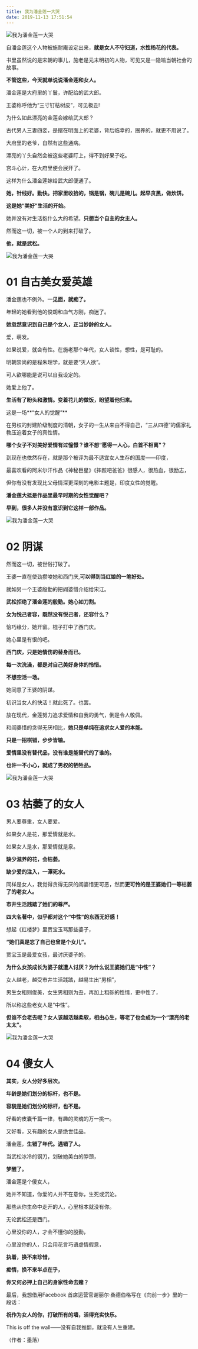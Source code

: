 ```yaml
---
title: 我为潘金莲一大哭
date: 2019-11-13 17:51:54
---
```

![我为潘金莲一大哭](http://p1.pstatp.com/large/pgc-image/7e9390d026f24bbcb7f347fc2a26fa5e)
 


 自潘金莲这个人物被施耐庵设定出来，**就是女人不守妇道，水性杨花的代表。**

 书里虽然说的是宋朝的事儿，施老是元末明初的人物，可见又是一隐喻当朝社会的故事。

 **不管这些，今天就单说说潘金莲和女人。**

 潘金莲是大府里的丫鬟，许配给的武大郎。

 王婆称呼他为“三寸钉枯树皮”，可见极丑!

 为什么如此漂亮的金莲会嫁给武大郎？

 古代男人三妻四妾，是摆在明面上的老婆，背后临幸的，圈养的，就更不用说了。

 大府里的老爷，自然有这些通病。

 漂亮的丫头自然会被这些老婆盯上，得不到好果子吃。

 宫斗心计，在大府里便会展开了。

 这样为什么潘金莲嫁给武大郎便通了。

 **她，针线好。勤快。把家里收拾的，锅是锅，碗儿是碗儿。起早贪黑，做炊饼。**

 **这是她“美好”生活的开始。**

 她并没有对生活抱什么大的希望。**只想当个自主的女主人。**

 然而这一切，被一个人的到来打破了。

 **他，就是武松。**

![我为潘金莲一大哭](http://p1.pstatp.com/large/pgc-image/17336713a826481b8c6ff682bb0fa7b8)
 


 

# **01 自古美女爱英雄**

 潘金莲也不例外。**一见面，就痴了。**

 年轻的她看到他的俊朗和血气方刚，痴迷了。

 **她忽然意识到自己是个女人，正当妙龄的女人。**

 爱，萌发。

 如果说爱，就会有性。在施老那个年代，女人谈性，想性，是可耻的。

 明朝崇尚的是程朱理学，就是要“灭人欲”。

 可人欲哪能是说可以自我设定的。

 她爱上他了。

 **生活有了盼头和激情。变着花儿的做饭，盼望着他归来。**

 这是一场**“女人的觉醒”**

 在男权的封建阶级制度的清朝，女子的一生从来由不得自己，“三从四德”的儒家礼教压迫着女子的真性情。

 **哪个女子不对美好爱情有过憧憬？谁不想“愿得一人心，白首不相离”？**

 到现在也依然存在，就是那个被评为最不适宜女人生存的国度——印度，

 最喜欢看的阿米尔汗作品《神秘巨星》《摔跤吧爸爸》很感人，很热血，很励志，

 但你有没有发现比父母情深更深刻的电影主题是，印度女性的觉醒。

 **潘金莲大抵是作品里最早时期的女性觉醒吧？**

 **早到，很多人并没有意识到它这样一部作品。**

![我为潘金莲一大哭](http://p9.pstatp.com/large/pgc-image/0e834a0b30824f5c92ebce69a29a1bbb)
 


 

# **02 阴谋**

 然而这一切，被世俗打破了。

 王婆一直在使劲攒唆她和西门庆,**可以得到当红娘的一笔好处。**

 就如另一个王婆殷勤的把阎婆惜介绍给宋江。

 **武松拒绝了潘金莲的殷勤。她心如刀割。**

 **女为悦己者容，既然没有悦己者，还容什么？**

 恰巧缘分，她开窗。棍子打中了西门庆。

 她心里是有恨的吧。

 **西门庆，只是她情伤的替身而已。**

 **每一次洗澡，都是对自己美好身体的怜惜。**

 **不想空活一场。**

 她同意了王婆的阴谋。

 初识当女人的快活！就此死了。也罢。

 放在现代，金莲努力追求爱情和自我的勇气，倒是令人敬佩。

 和阎婆惜的贪得无厌相比，**她只是单纯在追求女人爱的本能。**

 **只是一招棋错，步步皆输。**

 **爱情里没有替代品，没有谁是能替代的了谁的。**

 **也许一不小心，就成了男权的牺牲品。**

![我为潘金莲一大哭](http://p1.pstatp.com/large/pgc-image/07a4b68c6b1148e5b17d65f900be9572)
 


# 03 枯萎了的女人

 

 男人要尊重，女人要爱。

 如果女人是花，那爱情就是水。

 如果女人是水，那爱情就是泉。

 **缺少滋养的花，会枯萎。**

 **缺少爱的注入，一潭死水。**

 同样是女人，我觉得贪得无厌的阎婆惜更可恶，然而**更可怜的是王婆她们一等枯萎了的老女人。**

 **市井生活践踏了她们的尊严。**

 **四大名著中，似乎都对这个“中性”的东西无好感！**

 想起《红楼梦》里贾宝玉骂那些婆子，

 **“她们真是忘了自己也曾是个女儿”。**

 贾宝玉是最爱女孩，最讨厌婆子的。

 **为什么女孩成长为婆子就遭人讨厌？为什么说王婆她们是“中性”？**

 女人越老，越受市井生活践踏，越易生出“男相”，

 男生女相则俊美，女生男相则为丑，再加上粗砾的性情，更中性了，

 所以称这些老女人是“中性”。

 **但谁不会老去呢？女人该越活越柔软，相由心生，等老了也会成为一个“漂亮的老太太”。**

![我为潘金莲一大哭](http://p3.pstatp.com/large/pgc-image/18b3dfb4b53241f592b5d0dce76ab3b4)
 


# 04 傻女人

 **其实，女人分好多层次。**

 **年龄是她们划分的标杆，也不是。**

 **容貌是她们划分的标杆，也不是。**

 好看的皮囊千篇一律，有趣的灵魂的万一挑一。

 又好看，又有趣的女人是绝世佳品。

 潘金莲，**生错了年代。遇错了人。**

 当武松冰冷的钢刀，划破她美白的脖颈，

 **梦醒了。**

 潘金莲是个傻女人，

 她并不知道，你爱的人并不在意你，生死或沉沦。

 那些从你生命中走开的人，心里根本就没有你。

 无论武松还是西门。

 心里没你的人，才会不懂你的殷勤，

 心里没你的人，只会用花言巧语虚情假意，

 **执着，换不来珍惜，**

 **痴情，换不来半点在乎，**

 **你又何必押上自己的身家性命去赌？**

 

 

 最后，我想借用Facebook 首席运营官谢丽尔·桑德伯格写在《向前一步》里的一段话：

 **祝作为女人的你，打破所有的墙，活得充实快乐。**

 This is off the wall——没有自我推翻，就没有人生重建。

 

 （作者：墨落）
